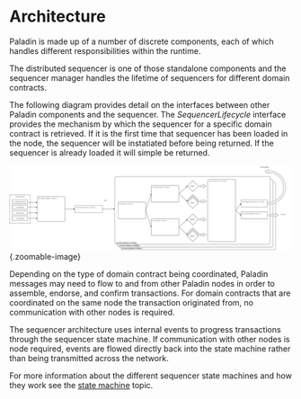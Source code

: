 # Architecture

Paladin is made up of a number of discrete components, each of which handles different responsibilities within the runtime.

The distributed sequencer is one of those standalone components and the sequencer manager handles the lifetime of sequencers for different domain contracts.

The following diagram provides detail on the interfaces between other Paladin components and the sequencer. The _SequencerLifecycle_ interface provides the mechanism by which the sequencer for a specific domain contract is retrieved. If it is
the first time that sequencer has been loaded in the node, the sequencer will be instatiated before being returned. If the sequencer is already loaded it will simple be returned.

![Distributed Sequencer Architecture](diagrams/paladin-code-architecture.svg){.zoomable-image}

Depending on the type of domain contract being coordinated, Paladin messages may need to flow to and from other Paladin nodes in order to assemble, endorse, and confirm transactions. For domain contracts that are coordinated on the same node the transaction originated from, no communication with other nodes is required.

The sequencer architecture uses internal events to progress transactions through the sequencer state machine. If communication with other nodes is node required, events are flowed directly back into the state machine rather than being transmitted across the network.

For more information about the different sequencer state machines and how they work see the [state machine](./distributed_sequencer_state_machine.md) topic.
